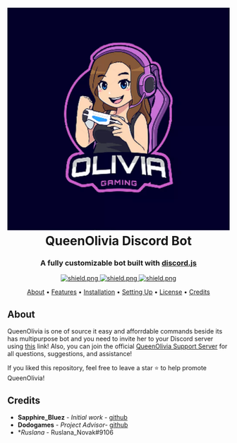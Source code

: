 <h1 align="center">
  <br>
  <a href="https://github.com/sapcraft-org/QueenOlivia"><img src="./system/images/QueenOlivia.png"></a>
  <br>
  QueenOlivia Discord Bot
  <br>
</h1>

<h3 align=center>A fully customizable bot built with <a href=https://github.com/discordjs/discord.js>discord.js</a></h3>


<div align=center>

  <a href="https://discord.gg/WcWT98sWvX">
    <img src="https://discordapp.com/api/guilds/709992782252474429/widget.png?style=shield" alt="shield.png">
  </a>

  <a href="https://github.com/discordjs">
    <img src="https://img.shields.io/badge/discord.js-v12.3.1-blue.svg?logo=npm" alt="shield.png">
  </a>

  <a href="https://github.com/sapcraft-org/QueenOlivia/develop/LICENSE">
    <img src="https://img.shields.io/badge/license-GNU%20GPL%20v3-green" alt="shield.png">
  </a>

</div>

<p align="center">
  <a href="#about">About</a>
  •
  <a href="#features">Features</a>
  •
  <a href="#installation">Installation</a>
  •
  <a href="#setting-up">Setting Up</a>
  •
  <a href="#license">License</a>
  •
  <a href="#credits">Credits</a>
</p>

## About

QueenOlivia is one of source it easy and afforrdable commands beside its has multipurpose bot and you need to invite her to your Discord server using [this](https://discord.com/api/oauth2/authorize?client_id=832937425515970582&permissions=3489660897&scope=bot) link! Also, you can join the official [QueenOlivia Support Server](https://discord.gg/WcWT98sWvX) for all questions, suggestions, and assistance!

If you liked this repository, feel free to leave a star ⭐ to help promote QueenOlivia!

## Credits

* **Sapphire_Bluez** - *Initial work* - [github](https://github.com/sapcraft-org)
* **Dodogames** - *Project Advisor*- [github](https://github.com/dodogames7)
* **Ruslana* - Ruslana_Novak#9106

